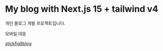 # My blog with Next.js 15 + tailwind v4

개인 블로그 개발 프로젝트입니다.

모바일 대응

[stickfig8blog](https://stickfig8blog.vercel.app/)